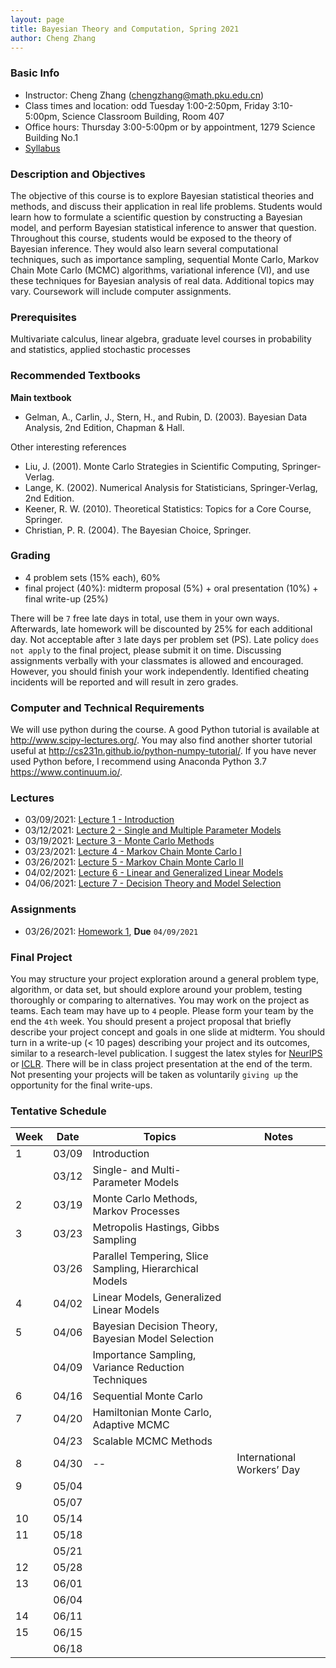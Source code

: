 ```yaml
---
layout: page
title: Bayesian Theory and Computation, Spring 2021
author: Cheng Zhang
---
```


### Basic Info
- Instructor: Cheng Zhang (<chengzhang@math.pku.edu.cn>)
- Class times and location: odd Tuesday 1:00-2:50pm, Friday 3:10-5:00pm, Science Classroom Building, Room 407  
- Office hours: Thursday 3:00-5:00pm or by appointment, 1279 Science Building No.1
- [Syllabus]({{sites.baseurl}}/courses/Syllabus-btc-s21.pdf)
  
### Description and Objectives
The objective of this course is to explore Bayesian statistical theories and methods, and discuss their application in real life problems. Students would learn how to formulate a scientific question by constructing a Bayesian model, and perform Bayesian statistical inference to answer that question. Throughout this course, students would be exposed to the theory of Bayesian inference. They would also learn several computational techniques, such as importance sampling, sequential Monte Carlo, Markov Chain Mote Carlo (MCMC) algorithms, variational inference (VI), and use these techniques for Bayesian analysis of real data. Additional topics may vary. Coursework will include computer assignments.

### Prerequisites
Multivariate calculus, linear algebra, graduate level courses in probability and statistics, applied stochastic processes

### Recommended Textbooks
**Main textbook**

- Gelman, A., Carlin, J., Stern, H., and Rubin, D. (2003). Bayesian Data Analysis, 2nd Edition, Chapman & Hall.

Other interesting references

- Liu, J. (2001). Monte Carlo Strategies in Scientific Computing, Springer-Verlag.
- Lange, K. (2002). Numerical Analysis for Statisticians, Springer-Verlag, 2nd Edition.
- Keener, R. W. (2010). Theoretical Statistics: Topics for a Core Course, Springer.
- Christian, P. R. (2004). The Bayesian Choice, Springer.

### Grading
- 4 problem sets (15% each), 60%
- final project (40%): midterm proposal (5%) + oral presentation (10%) + final write-up (25%)

There will be `7` free late days in total, use them in your own ways. Afterwards, late homework will be discounted by 25% for each additional day. Not acceptable after `3` late days per problem set (PS). Late policy `does not apply` to the final project, please submit it on time. Discussing assignments verbally with your classmates is allowed and encouraged. However, you should finish your work independently. Identified cheating incidents will be reported and will result in zero grades.

### Computer and Technical Requirements

We will use python during the course. A good Python tutorial is available at <http://www.scipy-lectures.org/>. You may also find another shorter tutorial useful at <http://cs231n.github.io/python-numpy-tutorial/>. If you have never used Python before, I recommend using Anaconda Python 3.7 <https://www.continuum.io/>.

### Lectures
- 03/09/2021: [Lecture 1 - Introduction]({{sites.baseurl}}/static/slides/btc_spring21/lec01.pdf) 
- 03/12/2021: [Lecture 2 - Single and Multiple Parameter Models]({{sites.baseurl}}/static/slides/btc_spring21/lec02.pdf)
- 03/19/2021: [Lecture 3 - Monte Carlo Methods]({{sites.baseurl}}/static/slides/btc_spring21/lec03.pdf)
- 03/23/2021: [Lecture 4 - Markov Chain Monte Carlo I]({{sites.baseurl}}/static/slides/btc_spring21/lec04.pdf)
- 03/26/2021: [Lecture 5 - Markov Chain Monte Carlo II]({{sites.baseurl}}/static/slides/btc_spring21/lec05.pdf)
- 04/02/2021: [Lecture 6 - Linear and Generalized Linear Models]({{sites.baseurl}}/static/slides/btc_spring21/lec06.pdf)
- 04/06/2021: [Lecture 7 - Decision Theory and Model Selection]({{sites.baseurl}}/static/slides/btc_spring21/lec07.pdf)


### Assignments
- 03/26/2021: [Homework 1]({{sites.baseurl}}/static/slides/btc_spring21/hw01.pdf), **Due** `04/09/2021`


### Final Project
You may structure your project exploration around a general problem type, algorithm, or data set, but should explore around your problem, testing thoroughly or comparing to alternatives. You may work on the project as teams. Each team may have up to `4` people. Please form your team by the end the `4th` week. You should present a project proposal that briefly describe your project concept and goals in one slide at midterm. You should turn in a write-up (< 10 pages) describing your project and its outcomes, similar to a research-level publication. I suggest the latex styles for [NeurIPS](https://nips.cc/Conferences/2019/PaperInformation/StyleFiles) or [ICLR](https://iclr.cc/Conferences/2019/CallForPapers). There will be in class project presentation at the end of the term. Not presenting your projects will be taken as voluntarily `giving up` the opportunity for the final write-ups.



### Tentative Schedule

| Week  | Date | Topics       |    Notes   |
| ----- |------| -----        |   -----    |
| 1     |03/09 | Introduction |            |
|       |03/12 | Single- and Multi- Parameter Models|   |
| 2     |03/19 | Monte Carlo Methods, Markov Processes|      |
| 3     |03/23 | Metropolis Hastings, Gibbs Sampling|  
|       |03/26 | Parallel Tempering, Slice Sampling, Hierarchical Models|    |
| 4     |04/02 | Linear Models, Generalized Linear Models |    |
| 5     |04/06 | Bayesian Decision Theory, Bayesian Model Selection |     |
|       |04/09 | Importance Sampling, Variance Reduction Techniques|       <!--PS2 out, due 10/23-->
| 6     |04/16 | Sequential Monte Carlo|     |
| 7     |04/20 | Hamiltonian Monte Carlo, Adaptive MCMC|       |
|       |04/23 | Scalable MCMC Methods |         |
| 8     |04/30 | -- |    International Workers’ Day |
| 9     |05/04 | |     
|       |05/07 | |      |
| 10    |05/14 |  |      |
| 11    |05/18 |  |        <!-- PS4 out, due 12/02 -->
|       |05/21 |  |          |
| 12    |05/28 |  |       |
| 13    |06/01 |   |    |
|       |06/04 |  |     |
| 14    |06/11 |   |     |
| 15    |06/15 |  |    |
|       |06/18 |  |    |